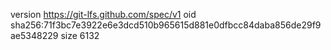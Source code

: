 version https://git-lfs.github.com/spec/v1
oid sha256:71f3bc7e3922e6e3dcd510b965615d881e0dfbcc84daba856de29f9ae5348229
size 6132

